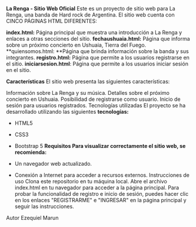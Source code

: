 **La Renga - Sitio Web Oficial**
Este es un proyecto de sitio web para La Renga, una banda de Hard rock de Argentina. El sitio web cuenta con CINCO PÁGINAS HTML DIFERENTES:

**index.html:** Página principal que muestra una introducción a La Renga y enlaces a otras secciones del sitio.
**fechaushuaia.html:** Página que informa sobre un próximo concierto en Ushuaia, Tierra del Fuego.
**quiensomos.html: **Página que brinda información sobre la banda y sus integrantes.
**registro.html:** Página que permite a los usuarios registrarse en el sitio.
**iniciarsesion.html**: Página que permite a los usuarios iniciar sesión en el sitio.

**Características**
El sitio web presenta las siguientes características:

Información sobre La Renga y su música.
Detalles sobre el próximo concierto en Ushuaia.
Posibilidad de registrarse como usuario.
Inicio de sesión para usuarios registrados.
Tecnologías utilizadas
El proyecto se ha desarrollado utilizando las siguientes **tecnologías:**

- HTML5
- CSS3
- Bootstrap 5
**Requisitos
**Para visualizar correctamente el sitio web, se recomienda:****

- Un navegador web actualizado.
- Conexión a Internet para acceder a recursos externos.
Instrucciones de uso
Clona este repositorio en tu máquina local.
Abre el archivo index.html en tu navegador para acceder a la página principal.
Para probar la funcionalidad de registro e inicio de sesión, puedes hacer clic en los enlaces "REGISTRARME" e "INGRESAR" en la página principal y seguir las instrucciones.


Autor
Ezequiel Marun
